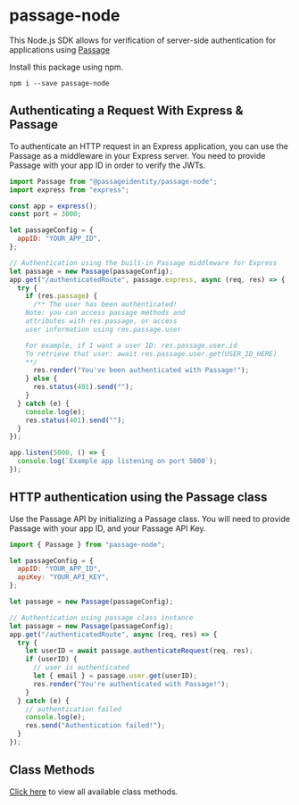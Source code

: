 # passage-node

This Node.js SDK allows for verification of server-side authentication for applications using [Passage](https://passage.id)

Install this package using npm.

```
npm i --save passage-node
```

## Authenticating a Request With Express & Passage

To authenticate an HTTP request in an Express application, you can use the Passage as a middleware in your Express server.
You need to provide Passage with your app ID in order to verify the JWTs.

```javascript
import Passage from "@passageidentity/passage-node";
import express from "express";

const app = express();
const port = 3000;

let passageConfig = {
  appID: "YOUR_APP_ID",
};

// Authentication using the built-in Passage middleware for Express
let passage = new Passage(passageConfig);
app.get("/authenticatedRoute", passage.express, async (req, res) => {
  try {
    if (res.passage) {
      /** The user has been authenticated!
    Note: you can access passage methods and
    attributes with res.passage, or access
    user information using res.passage.user

    For example, if I want a user ID: res.passage.user.id
    To retrieve that user: await res.passage.user.get(USER_ID_HERE)
    **/
      res.render("You've been authenticated with Passage!");
    } else {
      res.status(401).send("");
    }
  } catch (e) {
    console.log(e);
    res.status(401).send("");
  }
});

app.listen(5000, () => {
  console.log(`Example app listening on port 5000`);
});
```

## HTTP authentication using the Passage class

Use the Passage API by initializing a Passage class.
You will need to provide Passage with your app ID, and your Passage API Key.

```javascript
import { Passage } from "passage-node";

let passageConfig = {
  appID: "YOUR_APP_ID",
  apiKey: "YOUR_API_KEY",
};

let passage = new Passage(passageConfig);

// Authentication using passage class instance
let passage = new Passage(passageConfig);
app.get("/authenticatedRoute", async (req, res) => {
  try {
    let userID = await passage.authenticateRequest(req, res);
    if (userID) {
      // user is authenticated
      let { email } = passage.user.get(userID);
      res.render("You're authenticated with Passage!");
    }
  } catch (e) {
    // authentication failed
    console.log(e);
    res.send("Authentication failed!");
  }
});
```

## Class Methods

[Click here](https://github.com/passageidentity/passage-node/blob/main/src/classes/readme.MD) to view all available class methods.
